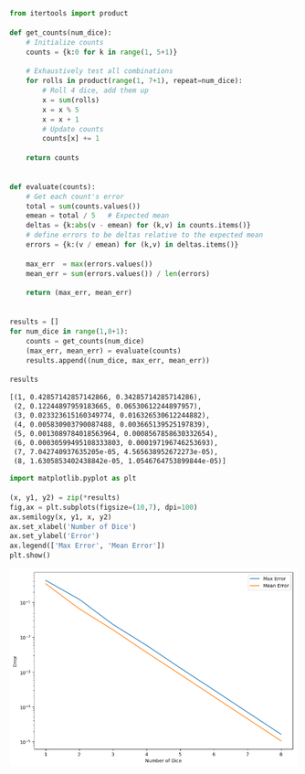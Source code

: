 

```python
from itertools import product

def get_counts(num_dice):
    # Initialize counts
    counts = {k:0 for k in range(1, 5+1)}

    # Exhaustively test all combinations
    for rolls in product(range(1, 7+1), repeat=num_dice):
        # Roll 4 dice, add them up
        x = sum(rolls)
        x = x % 5
        x = x + 1
        # Update counts
        counts[x] += 1

    return counts


def evaluate(counts):
    # Get each count's error
    total = sum(counts.values())
    emean = total / 5   # Expected mean
    deltas = {k:abs(v - emean) for (k,v) in counts.items()}
    # define errors to be deltas relative to the expected mean
    errors = {k:(v / emean) for (k,v) in deltas.items()}

    max_err  = max(errors.values())
    mean_err = sum(errors.values()) / len(errors)

    return (max_err, mean_err)


results = []
for num_dice in range(1,8+1):
    counts = get_counts(num_dice)
    (max_err, mean_err) = evaluate(counts)
    results.append((num_dice, max_err, mean_err))

results
```




    [(1, 0.42857142857142866, 0.34285714285714286),
     (2, 0.12244897959183665, 0.06530612244897957),
     (3, 0.023323615160349774, 0.016326530612244882),
     (4, 0.005830903790087488, 0.003665139525197839),
     (5, 0.0013089784018563964, 0.0008567858630332654),
     (6, 0.00030599495108333803, 0.000197196746253693),
     (7, 7.042740937635205e-05, 4.565638952672273e-05),
     (8, 1.6305853402438842e-05, 1.0546764753899844e-05)]




```python
import matplotlib.pyplot as plt

(x, y1, y2) = zip(*results)
fig,ax = plt.subplots(figsize=(10,7), dpi=100)
ax.semilogy(x, y1, x, y2)
ax.set_xlabel('Number of Dice')
ax.set_ylabel('Error')
ax.legend(['Max Error', 'Mean Error'])
plt.show()
```


![png](https://github.com/jheiv/ic-gists/blob/master/dice/line/error-vs-dice.png)

